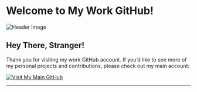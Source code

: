 # Welcome to My Work GitHub!

![Header Image](https://blog.boot.dev/img/800/github.webp)

## Hey There, Stranger!

Thank you for visiting my work GitHub account. If you’d like to see more of my personal projects and contributions, please check out my main account:

[![Visit My Main GitHub](https://img.shields.io/badge/GitHub-connect--abdulbasit-blue?style=for-the-badge&logo=github)](https://github.com/connect-abdulbasit)


---



